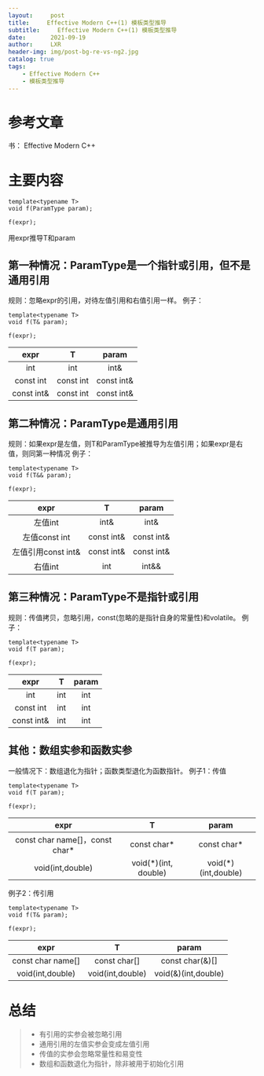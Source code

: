 ```yaml
---
layout:     post
title:     Effective Modern C++(1) 模板类型推导
subtitle:     Effective Modern C++(1) 模板类型推导
date:       2021-09-19
author:     LXR
header-img: img/post-bg-re-vs-ng2.jpg
catalog: true
tags:
    - Effective Modern C++
    - 模板类型推导
---
```


# 参考文章
书： Effective Modern C++

# 主要内容
```
template<typename T>
void f(ParamType param);

f(expr);
```
用expr推导T和param

## 第一种情况：ParamType是一个指针或引用，但不是通用引用
规则：忽略expr的引用，对待左值引用和右值引用一样。
例子：
```
template<typename T>
void f(T& param);

f(expr);
```
| expr | T | param |
| :---: | :---: | :---: |
| int | int | int& |
| const int | const int | const int& |
| const int& | const int | const int& |

## 第二种情况：ParamType是通用引用
规则：如果expr是左值，则T和ParamType被推导为左值引用；如果expr是右值，则同第一种情况
例子：
```
template<typename T>
void f(T&& param);

f(expr);
```
| expr | T | param |
| :---: | :---: | :---: |
| 左值int | int& | int& |
| 左值const int | const int& | const int& |
| 左值引用const int& | const int& | const int& |
| 右值int | int | int&& |

## 第三种情况：ParamType不是指针或引用
规则：传值拷贝，忽略引用，const(忽略的是指针自身的常量性)和volatile。
例子：
```
template<typename T>
void f(T param);

f(expr);
```
| expr | T | param |
| :---: | :---: | :---: |
| int | int | int |
| const int | int | int |
| const int& | int | int |

## 其他：数组实参和函数实参
一般情况下：数组退化为指针；函数类型退化为函数指针。
例子1：传值
```
template<typename T>
void f(T param);

f(expr);
```
| expr | T | param |
| :---: | :---: | :---: |
| const char name[]，const char*  | const char* | const char*   |
| void(int,double) | void(*)(int, double) | void(*)(int,double) |
例子2：传引用
```
template<typename T>
void f(T& param);

f(expr);
```
| expr | T | param |
| :---: | :---: | :---: |
| const char name[] | const char[] | const char(&)[] |
| void(int,double) | void(int,double) | void(&)(int,double) |

# 总结
>* 有引用的实参会被忽略引用
>* 通用引用的左值实参会变成左值引用
>* 传值的实参会忽略常量性和易变性
>* 数组和函数退化为指针，除非被用于初始化引用
